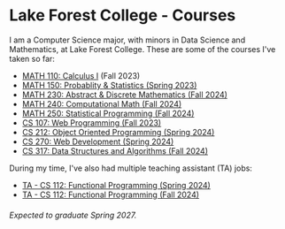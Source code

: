 # Lake Forest College - Courses

I am a Computer Science major, with minors in Data Science and Mathematics, at Lake Forest College. These are some of the courses I've taken so far:

- [MATH 110: Calculus I](https://github.com/SepehrAkbari/LFC-courses/tree/main/MATH-110) (Fall 2023)
- [MATH 150: Probablity & Statistics (Spring 2023)](https://github.com/SepehrAkbari/LFC-courses/tree/main/MATH-150)
- [MATH 230: Abstract & Discrete Mathematics (Fall 2024)](https://github.com/SepehrAkbari/LFC-courses/tree/main/MATH-230)
- [MATH 240: Computational Math (Fall 2024)](https://github.com/SepehrAkbari/LFC-courses/tree/main/CSCI-240)
- [MATH 250: Statistical Programming (Fall 2024)](https://github.com/SepehrAkbari/LFC-courses/tree/main/MATH-250)
- [CS 107: Web Programming (Fall 2023)](https://github.com/SepehrAkbari/LFC-courses/tree/main/CSCI-107)
- [CS 212: Object Oriented Programming (Spring 2024)](https://github.com/SepehrAkbari/LFC-courses/tree/main/CSCI-212)
- [CS 270: Web Development (Spring 2024)](https://github.com/SepehrAkbari/LFC-courses/tree/main/CSCI-270)
- [CS 317: Data Structures and Algorithms (Fall 2024)](https://github.com/SepehrAkbari/LFC-courses/tree/main/CSCI-317)

During my time, I've also had multiple teaching assistant (TA) jobs:

- [TA - CS 112: Functional Programming (Spring 2024)](https://github.com/SepehrAkbari/LFC-courses/tree/main/Teaching%20Assistant/TA-112-Fall2024)
- [TA - CS 112: Functional Programming (Fall 2024)](https://github.com/SepehrAkbari/LFC-courses/tree/main/Teaching%20Assistant/TA-112-Spring2024)

###### Expected to graduate Spring 2027.
